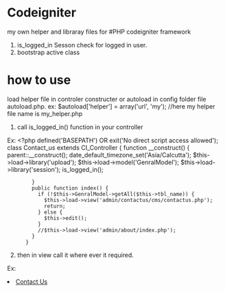 # Codeigniter
my own helper and libraray files for #PHP codeigniter framework
1) is_logged_in Sesson check for logged in user.
2) bootstrap active class

# how to use
 load helper file in controler constructer or autoload in config folder file autoload.php.
 ex: $autoload['helper'] = array('url', 'my'); //here my helper file name is my_helper.php 
 
1) call is_logged_in() function in your controller

  Ex: 
    <?php
        defined('BASEPATH') OR exit('No direct script access allowed');
        class Contact_us extends CI_Controller {
            function __construct() {
              parent::__construct();
              date_default_timezone_set('Asia/Calcutta');
              $this->load->library('upload');
              $this->load->model('GenralModel');
              $this->load->library('session');
              is_logged_in();

            }
            public function index() {
              if (!$this->GenralModel->getAll($this->tbl_name)) {
                $this->load->view('admin/contactus/cms/contactus.php');
                return;
              } else {
                $this->edit();
              }
              //$this->load->view('admin/about/index.php');
            }
          }

2) then in view call it where ever it required.

  Ex: <li class="<?=addActiveClass('contact')?>"> <a href="<?=base_url()?>Sitetwo/contact">Contact Us</a></li>
